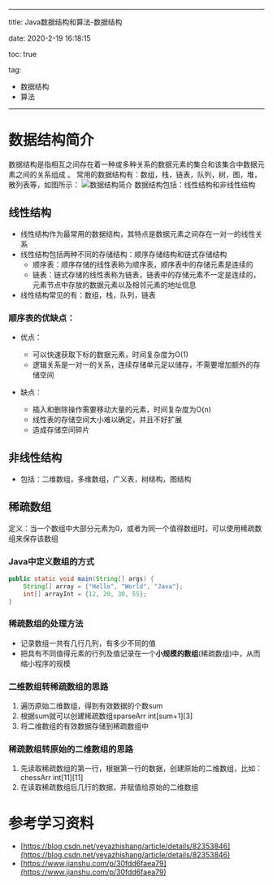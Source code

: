 ----------
title: Java数据结构和算法-数据结构

date: 2020-2-19 16:18:15

toc: true

tag: 

- 数据结构
- 算法

----------

# 数据结构简介
数据结构是指相互之间存在着一种或多种关系的数据元素的集合和该集合中数据元素之间的关系组成 。 常用的数据结构有：数组，栈，链表，队列，树，图，堆，散列表等，如图所示： 
![数据结构简介](https://img-blog.csdnimg.cn/20200219192500640.png?x-oss-process=image/watermark,type_ZmFuZ3poZW5naGVpdGk,shadow_10,text_aHR0cHM6Ly9ibG9nLmNzZG4ubmV0L3Rhb3dlaWRvbmcx,size_16,color_FFFFFF,t_70)
数据结构包括：线性结构和非线性结构

## 线性结构

- 线性结构作为最常用的数据结构，其特点是数据元素之间存在一对一的线性关系
- 线性结构包括两种不同的存储结构：顺序存储结构和链式存储结构
  - 顺序表：顺序存储的线性表称为顺序表，顺序表中的存储元素是连续的
  - 链表：链式存储的线性表称为链表，链表中的存储元素不一定是连续的，元素节点中存放的数据元素以及相邻元素的地址信息
- 线性结构常见的有：数组，栈，队列，链表

<!-- more -->

### 顺序表的优缺点：
- 优点：
  - 可以快速获取下标的数据元素，时间复杂度为O(1)
  - 逻辑关系是一对一的关系，连续存储单元足以储存，不需要增加额外的存储空间

- 缺点：
  - 插入和删除操作需要移动大量的元素，时间复杂度为O(n)
  - 线性表的存储空间大小难以确定，并且不好扩展
  - 造成存储空间碎片

## 非线性结构
- 包括：二维数组，多维数组，广义表，树结构，图结构
## 稀疏数组
定义：当一个数组中大部分元素为0，或者为同一个值得数组时，可以使用稀疏数组来保存该数组

### Java中定义数组的方式
```java
public static void main(String[] args) {
    String[] array = {"Hello", "World", "Java"};
    int[] arrayInt = {12, 20, 30, 55};
}
```

### 稀疏数组的处理方法
- 记录数组一共有几行几列，有多少不同的值
- 把具有不同值得元素的行列及值记录在一个**小规模的数组**(稀疏数组)中，从而缩小程序的规模

### 二维数组转稀疏数组的思路
1. 遍历原始二维数组，得到有效数据的个数sum
2. 根据sum就可以创建稀疏数组sparseArr  int[sum+1][3]
3. 将二维数组的有效数据存储到稀疏数组中

### 稀疏数组转原始的二维数组的思路
1. 先读取稀疏数组的第一行，根据第一行的数据，创建原始的二维数组，比如：chessArr int[11][11]
2. 在读取稀疏数组后几行的数据，并赋值给原始的二维数组

# 参考学习资料

- [https://blog.csdn.net/yeyazhishang/article/details/82353846](https://blog.csdn.net/yeyazhishang/article/details/82353846)
- [https://www.jianshu.com/p/30fdd6faea79](https://www.jianshu.com/p/30fdd6faea79)
